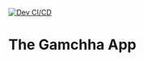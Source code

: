 [![Dev CI/CD](https://github.com/dg1223/Gamchha/actions/workflows/ci-cd-develop.yml/badge.svg)](https://github.com/dg1223/Gamchha/actions/workflows/ci-cd-develop.yml)

# The Gamchha App
